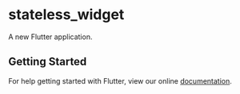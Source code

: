 # stateless_widget

A new Flutter application.

## Getting Started

For help getting started with Flutter, view our online
[documentation](https://flutter.io/).
